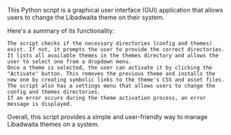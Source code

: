 This Python script is a graphical user interface (GUI) application that allows users to change the Libadwaita theme on their system.

Here's a summary of its functionality:

    The script checks if the necessary directories (config and themes) exist. If not, it prompts the user to provide the correct directories.
    It lists all available themes in the themes directory and allows the user to select one from a dropdown menu.
    Once a theme is selected, the user can activate it by clicking the "Activate" button. This removes the previous theme and installs the new one by creating symbolic links to the theme's CSS and asset files.
    The script also has a settings menu that allows users to change the config and themes directories.
    If an error occurs during the theme activation process, an error message is displayed.

Overall, this script provides a simple and user-friendly way to manage Libadwaita themes on a system.
